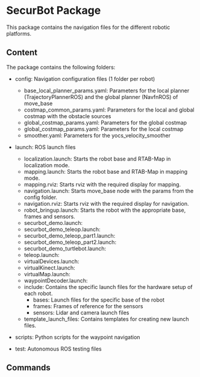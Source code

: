 # SecurBot Package
This package contains the navigation files for the different robotic platforms.

## Content
The package contains the following folders:

* config: Navigation configuration files (1 folder per robot)
   * base_local_planner_params.yaml: Parameters for the local planner (TrajectoryPlannerROS) and the global planner (NavfnROS) of move_base
   * costmap_common_params.yaml: Parameters for the local and global costmap with the obstacle sources
   * global_costmap_params.yaml: Parameters for the global costmap
   * global_costmap_params.yaml: Parameters for the local costmap
   * smoother.yaml: Parameters for the yocs_velocity_smoother
* launch: ROS launch files
   * localization.launch: Starts the robot base and RTAB-Map in localization mode.
   * mapping.launch: Starts the robot base and RTAB-Map in mapping mode.
   * mapping.rviz: Starts rviz with the required display for mapping.
   * navigation.launch: Starts move_base node with the params from the config folder.
   * navigation.rviz: Starts rviz with the required display for navigation.
   * robot_bringup.launch: Starts the robot with the appropriate base, frames and sensors.
   * securbot_demo.launch:
   * securbot_demo_teleop.launch:
   * securbot_demo_teleop_part1.launch:
   * securbot_demo_teleop_part2.launch:
   * securbot_demo_turtlebot.launch:
   * teleop.launch:
   * virtualDevices.launch:
   * virtualKinect.launch:
   * virtualMap.launch:
   * waypointDecoder.launch:
   * include: Contains the specific launch files for the hardware setup of each robot.
      * bases: Launch files for the specific base of the robot
      * frames: Frames of reference for the sensors
      * sensors: Lidar and camera launch files
   * template_launch_files: Contains templates for creating new launch files.

* scripts: Python scripts for the waypoint navigation
* test: Autonomous ROS testing files

## Commands

